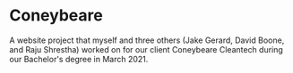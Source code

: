 # Coneybeare
A website project that myself and three others (Jake Gerard, David Boone, and Raju Shrestha) worked on for our client Coneybeare Cleantech during our Bachelor's degree in March 2021.
